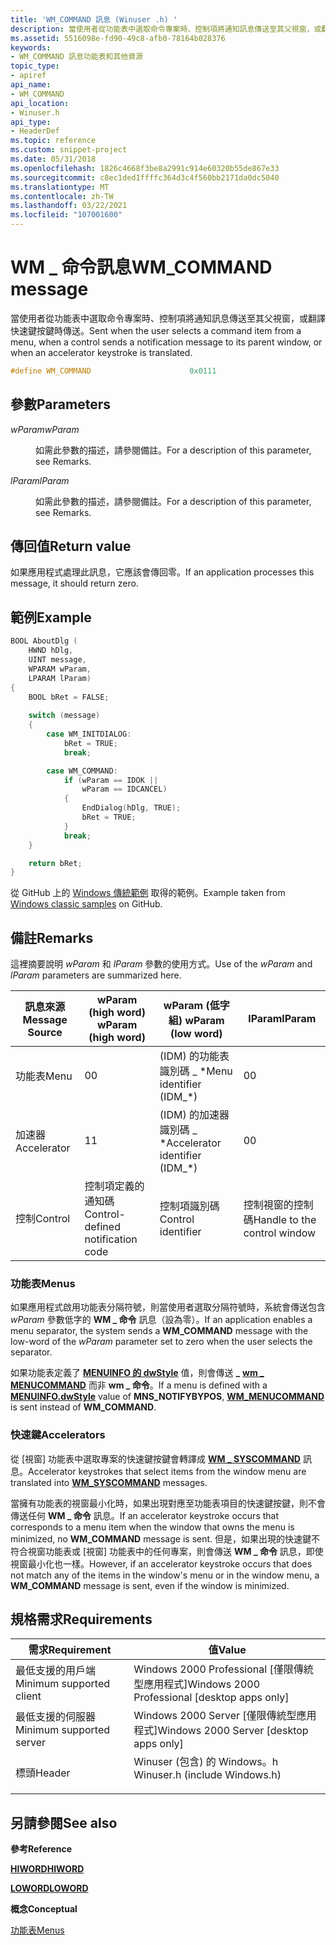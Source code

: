 ```yaml
---
title: 'WM_COMMAND 訊息 (Winuser .h) '
description: 當使用者從功能表中選取命令專案時、控制項將通知訊息傳送至其父視窗，或翻譯快速鍵按鍵時傳送。
ms.assetid: 5516098e-fd90-49c8-afb0-78164b028376
keywords:
- WM_COMMAND 訊息功能表和其他資源
topic_type:
- apiref
api_name:
- WM_COMMAND
api_location:
- Winuser.h
api_type:
- HeaderDef
ms.topic: reference
ms.custom: snippet-project
ms.date: 05/31/2018
ms.openlocfilehash: 1826c4668f3be8a2991c914e60320b55de867e33
ms.sourcegitcommit: c8ec1ded1ffffc364d3c4f560bb2171da0dc5040
ms.translationtype: MT
ms.contentlocale: zh-TW
ms.lasthandoff: 03/22/2021
ms.locfileid: "107001600"
---
```

# <a name="wm_command-message"></a><span data-ttu-id="8c9b1-104">WM \_ 命令訊息</span><span class="sxs-lookup"><span data-stu-id="8c9b1-104">WM\_COMMAND message</span></span>

<span data-ttu-id="8c9b1-105">當使用者從功能表中選取命令專案時、控制項將通知訊息傳送至其父視窗，或翻譯快速鍵按鍵時傳送。</span><span class="sxs-lookup"><span data-stu-id="8c9b1-105">Sent when the user selects a command item from a menu, when a control sends a notification message to its parent window, or when an accelerator keystroke is translated.</span></span>


```C++
#define WM_COMMAND                      0x0111
```



## <a name="parameters"></a><span data-ttu-id="8c9b1-106">參數</span><span class="sxs-lookup"><span data-stu-id="8c9b1-106">Parameters</span></span>

<dl> <dt>

<span data-ttu-id="8c9b1-107">*wParam*</span><span class="sxs-lookup"><span data-stu-id="8c9b1-107">*wParam*</span></span> 
</dt> <dd>

<span data-ttu-id="8c9b1-108">如需此參數的描述，請參閱備註。</span><span class="sxs-lookup"><span data-stu-id="8c9b1-108">For a description of this parameter, see Remarks.</span></span>

</dd> <dt>

<span data-ttu-id="8c9b1-109">*lParam*</span><span class="sxs-lookup"><span data-stu-id="8c9b1-109">*lParam*</span></span> 
</dt> <dd>

<span data-ttu-id="8c9b1-110">如需此參數的描述，請參閱備註。</span><span class="sxs-lookup"><span data-stu-id="8c9b1-110">For a description of this parameter, see Remarks.</span></span>

</dd> </dl>

## <a name="return-value"></a><span data-ttu-id="8c9b1-111">傳回值</span><span class="sxs-lookup"><span data-stu-id="8c9b1-111">Return value</span></span>

<span data-ttu-id="8c9b1-112">如果應用程式處理此訊息，它應該會傳回零。</span><span class="sxs-lookup"><span data-stu-id="8c9b1-112">If an application processes this message, it should return zero.</span></span>

## <a name="example"></a><span data-ttu-id="8c9b1-113">範例</span><span class="sxs-lookup"><span data-stu-id="8c9b1-113">Example</span></span>

```c
BOOL AboutDlg (
    HWND hDlg, 
    UINT message, 
    WPARAM wParam, 
    LPARAM lParam)
{
    BOOL bRet = FALSE;
    
    switch (message) 
    {
        case WM_INITDIALOG:
            bRet = TRUE;
            break;

        case WM_COMMAND:
            if (wParam == IDOK ||
                wParam == IDCANCEL) 
            {
                EndDialog(hDlg, TRUE);
                bRet = TRUE;
            }
            break;
    }

    return bRet;
}
```
<span data-ttu-id="8c9b1-114">從 GitHub 上的 [Windows 傳統範例](https://github.com/microsoft/Windows-classic-samples) 取得的範例。</span><span class="sxs-lookup"><span data-stu-id="8c9b1-114">Example taken from [Windows classic samples](https://github.com/microsoft/Windows-classic-samples) on GitHub.</span></span>


## <a name="remarks"></a><span data-ttu-id="8c9b1-115">備註</span><span class="sxs-lookup"><span data-stu-id="8c9b1-115">Remarks</span></span>

<span data-ttu-id="8c9b1-116">這裡摘要說明 *wParam* 和 *lParam* 參數的使用方式。</span><span class="sxs-lookup"><span data-stu-id="8c9b1-116">Use of the *wParam* and *lParam* parameters are summarized here.</span></span>



| <span data-ttu-id="8c9b1-117">訊息來源</span><span class="sxs-lookup"><span data-stu-id="8c9b1-117">Message Source</span></span> | <span data-ttu-id="8c9b1-118">wParam (high word) </span><span class="sxs-lookup"><span data-stu-id="8c9b1-118">wParam (high word)</span></span>                | <span data-ttu-id="8c9b1-119">wParam (低字組) </span><span class="sxs-lookup"><span data-stu-id="8c9b1-119">wParam (low word)</span></span>                | <span data-ttu-id="8c9b1-120">lParam</span><span class="sxs-lookup"><span data-stu-id="8c9b1-120">lParam</span></span>                       |
|----------------|-----------------------------------|----------------------------------|------------------------------|
| <span data-ttu-id="8c9b1-121">功能表</span><span class="sxs-lookup"><span data-stu-id="8c9b1-121">Menu</span></span>           | <span data-ttu-id="8c9b1-122">0</span><span class="sxs-lookup"><span data-stu-id="8c9b1-122">0</span></span>                                 | <span data-ttu-id="8c9b1-123"> (IDM) 的功能表識別碼 \_ \*</span><span class="sxs-lookup"><span data-stu-id="8c9b1-123">Menu identifier (IDM\_\*)</span></span>        | <span data-ttu-id="8c9b1-124">0</span><span class="sxs-lookup"><span data-stu-id="8c9b1-124">0</span></span>                            |
| <span data-ttu-id="8c9b1-125">加速器</span><span class="sxs-lookup"><span data-stu-id="8c9b1-125">Accelerator</span></span>    | <span data-ttu-id="8c9b1-126">1</span><span class="sxs-lookup"><span data-stu-id="8c9b1-126">1</span></span>                                 | <span data-ttu-id="8c9b1-127"> (IDM) 的加速器識別碼 \_ \*</span><span class="sxs-lookup"><span data-stu-id="8c9b1-127">Accelerator identifier (IDM\_\*)</span></span> | <span data-ttu-id="8c9b1-128">0</span><span class="sxs-lookup"><span data-stu-id="8c9b1-128">0</span></span>                            |
| <span data-ttu-id="8c9b1-129">控制</span><span class="sxs-lookup"><span data-stu-id="8c9b1-129">Control</span></span>        | <span data-ttu-id="8c9b1-130">控制項定義的通知碼</span><span class="sxs-lookup"><span data-stu-id="8c9b1-130">Control-defined notification code</span></span> | <span data-ttu-id="8c9b1-131">控制項識別碼</span><span class="sxs-lookup"><span data-stu-id="8c9b1-131">Control identifier</span></span>               | <span data-ttu-id="8c9b1-132">控制視窗的控制碼</span><span class="sxs-lookup"><span data-stu-id="8c9b1-132">Handle to the control window</span></span> |



 

### <a name="menus"></a><span data-ttu-id="8c9b1-133">功能表</span><span class="sxs-lookup"><span data-stu-id="8c9b1-133">Menus</span></span>

<span data-ttu-id="8c9b1-134">如果應用程式啟用功能表分隔符號，則當使用者選取分隔符號時，系統會傳送包含 *wParam* 參數低字的 **WM \_ 命令** 訊息（設為零）。</span><span class="sxs-lookup"><span data-stu-id="8c9b1-134">If an application enables a menu separator, the system sends a **WM\_COMMAND** message with the low-word of the *wParam* parameter set to zero when the user selects the separator.</span></span>

<span data-ttu-id="8c9b1-135">如果功能表定義了 [**MENUINFO 的 dwStyle**](/windows/win32/api/winuser/ns-winuser-menuinfo) 值，則會傳送 **\_** [**wm \_ MENUCOMMAND**](wm-menucommand.md) 而非 **wm \_ 命令**。</span><span class="sxs-lookup"><span data-stu-id="8c9b1-135">If a menu is defined with a [**MENUINFO.dwStyle**](/windows/win32/api/winuser/ns-winuser-menuinfo) value of **MNS\_NOTIFYBYPOS**, [**WM\_MENUCOMMAND**](wm-menucommand.md) is sent instead of **WM\_COMMAND**.</span></span>

### <a name="accelerators"></a><span data-ttu-id="8c9b1-136">快速鍵</span><span class="sxs-lookup"><span data-stu-id="8c9b1-136">Accelerators</span></span>

<span data-ttu-id="8c9b1-137">從 [視窗] 功能表中選取專案的快速鍵按鍵會轉譯成 [**WM \_ SYSCOMMAND**](wm-syscommand.md) 訊息。</span><span class="sxs-lookup"><span data-stu-id="8c9b1-137">Accelerator keystrokes that select items from the window menu are translated into [**WM\_SYSCOMMAND**](wm-syscommand.md) messages.</span></span>

<span data-ttu-id="8c9b1-138">當擁有功能表的視窗最小化時，如果出現對應至功能表項目的快速鍵按鍵，則不會傳送任何 **WM \_ 命令** 訊息。</span><span class="sxs-lookup"><span data-stu-id="8c9b1-138">If an accelerator keystroke occurs that corresponds to a menu item when the window that owns the menu is minimized, no **WM\_COMMAND** message is sent.</span></span> <span data-ttu-id="8c9b1-139">但是，如果出現的快速鍵不符合視窗功能表或 [視窗] 功能表中的任何專案，則會傳送 **WM \_ 命令** 訊息，即使視窗最小化也一樣。</span><span class="sxs-lookup"><span data-stu-id="8c9b1-139">However, if an accelerator keystroke occurs that does not match any of the items in the window's menu or in the window menu, a **WM\_COMMAND** message is sent, even if the window is minimized.</span></span>

## <a name="requirements"></a><span data-ttu-id="8c9b1-140">規格需求</span><span class="sxs-lookup"><span data-stu-id="8c9b1-140">Requirements</span></span>



| <span data-ttu-id="8c9b1-141">需求</span><span class="sxs-lookup"><span data-stu-id="8c9b1-141">Requirement</span></span> | <span data-ttu-id="8c9b1-142">值</span><span class="sxs-lookup"><span data-stu-id="8c9b1-142">Value</span></span> |
|-------------------------------------|----------------------------------------------------------------------------------------------------------|
| <span data-ttu-id="8c9b1-143">最低支援的用戶端</span><span class="sxs-lookup"><span data-stu-id="8c9b1-143">Minimum supported client</span></span><br/> | <span data-ttu-id="8c9b1-144">Windows 2000 Professional \[僅限傳統型應用程式\]</span><span class="sxs-lookup"><span data-stu-id="8c9b1-144">Windows 2000 Professional \[desktop apps only\]</span></span><br/>                                               |
| <span data-ttu-id="8c9b1-145">最低支援的伺服器</span><span class="sxs-lookup"><span data-stu-id="8c9b1-145">Minimum supported server</span></span><br/> | <span data-ttu-id="8c9b1-146">Windows 2000 Server \[僅限傳統型應用程式\]</span><span class="sxs-lookup"><span data-stu-id="8c9b1-146">Windows 2000 Server \[desktop apps only\]</span></span><br/>                                                     |
| <span data-ttu-id="8c9b1-147">標頭</span><span class="sxs-lookup"><span data-stu-id="8c9b1-147">Header</span></span><br/>                   | <dl> <span data-ttu-id="8c9b1-148"><dt>Winuser (包含) 的 Windows。h </dt></span><span class="sxs-lookup"><span data-stu-id="8c9b1-148"><dt>Winuser.h (include Windows.h)</dt></span></span> </dl> |



## <a name="see-also"></a><span data-ttu-id="8c9b1-149">另請參閱</span><span class="sxs-lookup"><span data-stu-id="8c9b1-149">See also</span></span>

<dl> <dt>

<span data-ttu-id="8c9b1-150">**參考**</span><span class="sxs-lookup"><span data-stu-id="8c9b1-150">**Reference**</span></span>
</dt> <dt>

<span data-ttu-id="8c9b1-151">[**HIWORD**](/previous-versions/windows/desktop/legacy/ms632657(v=vs.85))</span><span class="sxs-lookup"><span data-stu-id="8c9b1-151">[**HIWORD**](/previous-versions/windows/desktop/legacy/ms632657(v=vs.85))</span></span>
</dt> <dt>

<span data-ttu-id="8c9b1-152">[**LOWORD**](/previous-versions/windows/desktop/legacy/ms632659(v=vs.85))</span><span class="sxs-lookup"><span data-stu-id="8c9b1-152">[**LOWORD**](/previous-versions/windows/desktop/legacy/ms632659(v=vs.85))</span></span>
</dt> <dt>

<span data-ttu-id="8c9b1-153">**概念**</span><span class="sxs-lookup"><span data-stu-id="8c9b1-153">**Conceptual**</span></span>
</dt> <dt>

[<span data-ttu-id="8c9b1-154">功能表</span><span class="sxs-lookup"><span data-stu-id="8c9b1-154">Menus</span></span>](menus.md)
</dt> </dl>

 

